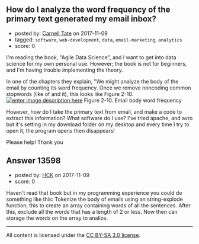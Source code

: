 ## How do I analyze the word frequency of the primary text generated my email inbox?

- posted by: [Carnell Tate](https://stackexchange.com/users/5843368/carnell-tate) on 2017-11-09
- tagged: `software`, `web-development`, `data`, `email-marketing`, `analytics`
- score: 0

<p>I'm reading the book, "Agile Data Science", and I want to get into data science for my own personal use. However; the book is not for beginners, and I'm having trouble implementing the theory. </p>

<p>In one of the chapters they explain, "We might analyze the body of the email by counting its word frequency. Once we remove
noncoding common stopwords (like of and it), this looks like Figure 2-10.
<a href="https://i.stack.imgur.com/2L3ey.png" rel="nofollow noreferrer"><img src="https://i.stack.imgur.com/2L3ey.png" alt="enter image description here"></a>
Figure 2-10. Email body word frequency</p>

<p>However, how do I take the primary text from email, and make a code to extract this information? 
What software do I use? I've tried apache, and avro but it's setting in my download folder on my desktop and every time I try to open it, the program opens then disappears! </p>

<p>Please help! Thank you</p>



## Answer 13598

- posted by: [HCK](https://stackexchange.com/users/9584327/hck) on 2017-11-09
- score: 0

<p>Haven't read that book but in my programming experience you could do something like this:
Tokenize the body of emails using an string-explode function, this to create an array containing words of all the sentences. After this, exclude all the words that has a length of 2 or less. Now then can storage the words on the array to analize.</p>




---

All content is licensed under the [CC BY-SA 3.0 license](https://creativecommons.org/licenses/by-sa/3.0/).
